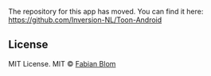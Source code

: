 The repository for this app has moved.
You can find it here: https://github.com/Inversion-NL/Toon-Android

## License
MIT License. 
MIT © [Fabian Blom]()
